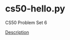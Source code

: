 # cs50-hello.py
CS50 Problem Set 6

[Description](https://cs50.harvard.edu/extension/2023/spring/psets/6/hello/)
